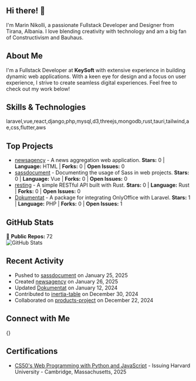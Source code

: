 ## Hi there! 👋

I'm Marin Nikolli, a passionate Fullstack Developer and Designer from Tirana, Albania. I love blending creativity with technology and am a big fan of Constructivism and Bauhaus.

## About Me

I'm a Fullstack Developer at **KeySoft** with extensive experience in building dynamic web applications. With a keen eye for design and a focus on user experience, I strive to create seamless digital experiences. Feel free to check out my work below!

## Skills & Technologies

laravel,vue,react,django,php,mysql,d3,threejs,mongodb,rust,tauri,tailwind,ae,css,flutter,aws

## Top Projects

- [newsagency](https://github.com/sibalonat/newsagency) - A news aggregation web application. **Stars:** 0 | **Language:** HTML | **Forks:** 0 | **Open Issues:** 0
- [sassdocument](https://github.com/sibalonat/sassdocument) - Documenting the usage of Sass in web projects. **Stars:** 0 | **Language:** Vue | **Forks:** 0 | **Open Issues:** 0
- [resting](https://github.com/sibalonat/resting) - A simple RESTful API built with Rust. **Stars:** 0 | **Language:** Rust | **Forks:** 0 | **Open Issues:** 0
- [Dokumentat](https://github.com/sibalonat/Dokumentat) - A package for integrating OnlyOffice with Laravel. **Stars:** 1 | **Language:** PHP | **Forks:** 0 | **Open Issues:** 1

## GitHub Stats

🌟 **Public Repos:** 72  
![GitHub Stats](https://github-readme-stats.vercel.app/api?username=sibalonat&show_icons=true&theme=radical)

## Recent Activity

- Pushed to [sassdocument](https://github.com/sibalonat/sassdocument) on January 25, 2025  
- Created [newsagency](https://github.com/sibalonat/newsagency) on January 26, 2025  
- Updated [Dokumentat](https://github.com/sibalonat/Dokumentat) on January 12, 2024  
- Contributed to [inertia-table](https://github.com/sibalonat/inertia-table) on December 30, 2024  
- Collaborated on [products-project](https://github.com/sibalonat/products-project) on December 22, 2024

## Connect with Me

{}

## Certifications

- [CS50's Web Programming with
Python and JavaScript](https://certificates.cs50.io/faf4470c-c773-489d-bc3e-b0086a8a5404.pdf?size=letter) - Issuing Harvard University - Cambridge, Massachusetts, 2025
